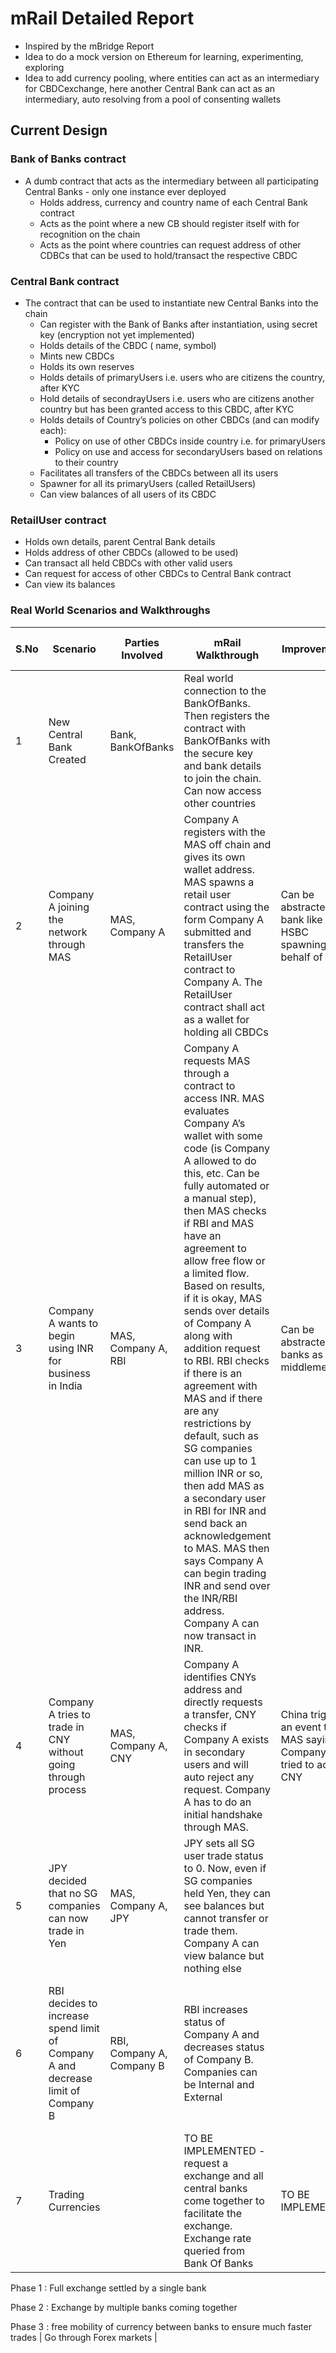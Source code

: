 # mRail Detailed Report

- Inspired by the mBridge Report
- Idea to do a mock version on Ethereum for learning, experimenting, exploring
- Idea to add currency pooling, where entities can act as an intermediary for CBDCexchange, here another Central Bank can act as an intermediary, auto resolving from a pool of consenting wallets

## Current Design

### Bank of Banks contract

- A dumb contract that acts as the intermediary between all participating Central Banks - only one instance ever deployed
    - Holds address, currency and country name of each Central Bank contract
    - Acts as the point where a new CB should register itself with for recognition on the chain
    - Acts as the point where countries can request address of other CDBCs that can be used to hold/transact the respective CBDC

### Central Bank contract

- The contract that can be used to instantiate new Central Banks into the chain
    - Can register with the Bank of Banks after instantiation, using secret key (encryption not yet implemented)
    - Holds details of the CBDC ( name, symbol)
    - Mints new CBDCs
    - Holds its own reserves
    - Holds details of primaryUsers i.e. users who are citizens the country, after KYC
    - Hold details of secondrayUsers i.e. users who are citizens another country but has been granted access to this CBDC, after KYC
    - Holds details of Country’s policies on other  CBDCs (and can modify each):
        - Policy on use of other CBDCs inside country i.e. for primaryUsers
        - Policy on use and access for secondaryUsers based on relations to their country
    - Facilitates all transfers of the CBDCs between all its users
    - Spawner for all its primaryUsers (called RetailUsers)
    - Can view balances of all users of its CBDC

### RetailUser contract

- Holds own details, parent Central Bank details
- Holds address of other CBDCs (allowed to be used)
- Can transact all held CBDCs with other valid users
- Can request for access of other CBDCs to Central Bank contract
- Can view its balances

### Real World Scenarios and Walkthroughs

| S.No | Scenario | Parties Involved | mRail Walkthrough | Improvements | Current Real World Process |
| --- | --- | --- | --- | --- | --- |
| 1 | New Central Bank Created | Bank, BankOfBanks | Real world connection to the BankOfBanks. Then registers the contract with BankOfBanks with the secure key and bank details to join the chain. Can now access other countries |  | - |
| 2 | Company A joining the network through MAS | MAS, Company A  | Company A registers with the MAS off chain and gives its own wallet address. MAS spawns a retail user contract using the form Company A submitted and transfers the RetailUser contract to Company A. The RetailUser contract shall act as a wallet for holding all CBDCs | Can be abstracted to a bank like HSBC spawning on behalf of MAS | Company A creates a Bank account with a registered bank |
| 3 | Company A wants to begin using INR for business in India | MAS, Company A, RBI | Company A requests MAS through a contract to access INR. MAS evaluates Company A’s wallet with some code (is Company A allowed to do this, etc. Can be fully automated or a manual step), then MAS  checks if RBI and MAS have an agreement to allow free flow or a limited flow. Based on results, if it is okay, MAS sends over details of Company A along with addition request to RBI. RBI checks if there is an agreement with MAS and if there are any restrictions by default, such as SG companies can use up to 1 million INR or so, then add MAS as a secondary user in RBI for INR and send back an acknowledgement to MAS. MAS then says Company A can begin trading INR and send over the INR/RBI address. Company A can now transact in INR. | Can be abstracted to banks as middlemen | Company A registers separately in India and goes through a very similar KYC process and stuff |
| 4 | Company A tries to trade in CNY without going through <registration through MAS> process | MAS, Company A, CNY | Company A identifies CNYs address and directly requests a transfer,  CNY checks if Company A exists in secondary users and will auto reject any request. Company A has to do an initial handshake through MAS. | China triggers an event to MAS saying Company A tried to access CNY | Company A can try directly doing business in China. Smaller companies may pull it off in lesser developed countries. |
| 5 | JPY decided that no SG companies can now trade in Yen | MAS, Company A, JPY | JPY sets all SG user trade status to 0. Now, even if SG companies held Yen, they can see balances but cannot transfer or trade them. Company A can view balance but nothing else |  | JPY has to contact all banks Company A has an account with or digitally block. Not instantaneous |
| 6 | RBI decides to increase spend limit of Company A and decrease limit of Company B | RBI, Company A, Company B | RBI increases status of Company A and decreases status of Company B. Companies can be Internal and External |  | Will involve working with all banks they have accounts in for restrictions. Administrative nightmare to pull it off in a short timespan. |
| 7 | Trading Currencies |  | TO BE IMPLEMENTED - request a exchange and all central banks come together to facilitate the exchange. Exchange rate queried from Bank Of Banks | TO BE IMPLEMENTED

Phase 1 : Full exchange settled by a single bank

Phase 2 : Exchange by multiple banks coming together

Phase 3 : free mobility of currency between banks to ensure much faster trades | Go through Forex markets |

